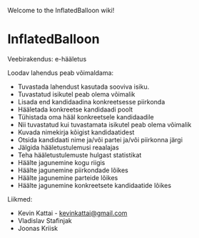 Welcome to the InflatedBalloon wiki!

# InflatedBalloon
Veebirakendus:    e-hääletus

Loodav lahendus peab võimaldama:

- Tuvastada lahendust kasutada sooviva isiku.
- Tuvastatud isikutel peab olema võimalik
 - Lisada end kandidaadina konkreetsesse piirkonda
 - Hääletada konkreetse kandidaadi poolt
 - Tühistada oma hääl konkreetsele kandidaadile
- Nii tuvastatud kui tuvastamata isikutel peab olema võimalik
 - Kuvada nimekirja kõigist kandidaatidest
 - Otsida kandidaati nime ja/või partei ja/või piirkonna järgi
 - Jälgida hääletustulemusi reaalajas
 - Teha hääletustulemuste hulgast statistikat
  - Häälte jagunemine kogu riigis
  - Häälte jagunemine piirkondade lõikes
  - Häälte jagunemine parteide lõikes
  - Häälte jagunemine konkreetsete kandidaatide lõikes

Liikmed:
- Kevin Kattai - kevinkattai@gmail.com
- Vladislav Stafinjak
- Joonas Kriisk
